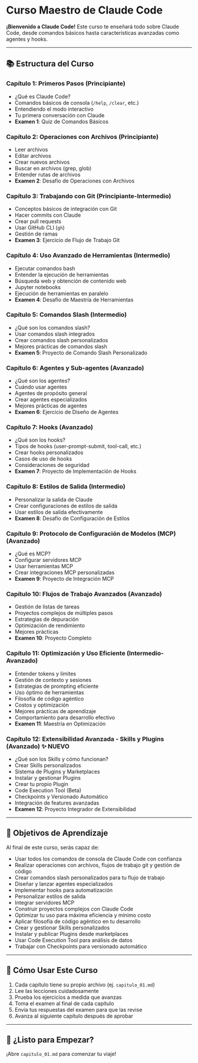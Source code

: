 # Curso Maestro de Claude Code

**¡Bienvenido a Claude Code!** Este curso te enseñará todo sobre Claude Code, desde comandos básicos hasta características avanzadas como agentes y hooks.

---

## 📚 Estructura del Curso

### **Capítulo 1: Primeros Pasos** (Principiante)
- ¿Qué es Claude Code?
- Comandos básicos de consola (`/help`, `/clear`, etc.)
- Entendiendo el modo interactivo
- Tu primera conversación con Claude
- **Examen 1**: Quiz de Comandos Básicos

### **Capítulo 2: Operaciones con Archivos** (Principiante)
- Leer archivos
- Editar archivos
- Crear nuevos archivos
- Buscar en archivos (grep, glob)
- Entender rutas de archivos
- **Examen 2**: Desafío de Operaciones con Archivos

### **Capítulo 3: Trabajando con Git** (Principiante-Intermedio)
- Conceptos básicos de integración con Git
- Hacer commits con Claude
- Crear pull requests
- Usar GitHub CLI (`gh`)
- Gestión de ramas
- **Examen 3**: Ejercicio de Flujo de Trabajo Git

### **Capítulo 4: Uso Avanzado de Herramientas** (Intermedio)
- Ejecutar comandos bash
- Entender la ejecución de herramientas
- Búsqueda web y obtención de contenido web
- Jupyter notebooks
- Ejecución de herramientas en paralelo
- **Examen 4**: Desafío de Maestría de Herramientas

### **Capítulo 5: Comandos Slash** (Intermedio)
- ¿Qué son los comandos slash?
- Usar comandos slash integrados
- Crear comandos slash personalizados
- Mejores prácticas de comandos slash
- **Examen 5**: Proyecto de Comando Slash Personalizado

### **Capítulo 6: Agentes y Sub-agentes** (Avanzado)
- ¿Qué son los agentes?
- Cuándo usar agentes
- Agentes de propósito general
- Crear agentes especializados
- Mejores prácticas de agentes
- **Examen 6**: Ejercicio de Diseño de Agentes

### **Capítulo 7: Hooks** (Avanzado)
- ¿Qué son los hooks?
- Tipos de hooks (user-prompt-submit, tool-call, etc.)
- Crear hooks personalizados
- Casos de uso de hooks
- Consideraciones de seguridad
- **Examen 7**: Proyecto de Implementación de Hooks

### **Capítulo 8: Estilos de Salida** (Intermedio)
- Personalizar la salida de Claude
- Crear configuraciones de estilos de salida
- Usar estilos de salida efectivamente
- **Examen 8**: Desafío de Configuración de Estilos

### **Capítulo 9: Protocolo de Configuración de Modelos (MCP)** (Avanzado)
- ¿Qué es MCP?
- Configurar servidores MCP
- Usar herramientas MCP
- Crear integraciones MCP personalizadas
- **Examen 9**: Proyecto de Integración MCP

### **Capítulo 10: Flujos de Trabajo Avanzados** (Avanzado)
- Gestión de listas de tareas
- Proyectos complejos de múltiples pasos
- Estrategias de depuración
- Optimización de rendimiento
- Mejores prácticas
- **Examen 10**: Proyecto Completo

### **Capítulo 11: Optimización y Uso Eficiente** (Intermedio-Avanzado)
- Entender tokens y límites
- Gestión de contexto y sesiones
- Estrategias de prompting eficiente
- Uso óptimo de herramientas
- Filosofía de código agéntico
- Costos y optimización
- Mejores prácticas de aprendizaje
- Comportamiento para desarrollo efectivo
- **Examen 11**: Maestría en Optimización

### **Capítulo 12: Extensibilidad Avanzada - Skills y Plugins** (Avanzado) ✨ NUEVO
- ¿Qué son los Skills y cómo funcionan?
- Crear Skills personalizados
- Sistema de Plugins y Marketplaces
- Instalar y gestionar Plugins
- Crear tu propio Plugin
- Code Execution Tool (Beta)
- Checkpoints y Versionado Automático
- Integración de features avanzadas
- **Examen 12**: Proyecto Integrador de Extensibilidad

---

## 🎯 Objetivos de Aprendizaje

Al final de este curso, serás capaz de:
- Usar todos los comandos de consola de Claude Code con confianza
- Realizar operaciones con archivos, flujos de trabajo git y gestión de código
- Crear comandos slash personalizados para tu flujo de trabajo
- Diseñar y lanzar agentes especializados
- Implementar hooks para automatización
- Personalizar estilos de salida
- Integrar servidores MCP
- Construir proyectos complejos con Claude Code
- Optimizar tu uso para máxima eficiencia y mínimo costo
- Aplicar filosofía de código agéntico en tu desarrollo
- Crear y gestionar Skills personalizados
- Instalar y publicar Plugins desde marketplaces
- Usar Code Execution Tool para análisis de datos
- Trabajar con Checkpoints para versionado automático

---

## 📖 Cómo Usar Este Curso

1. Cada capítulo tiene su propio archivo (ej. `capitulo_01.md`)
2. Lee las lecciones cuidadosamente
3. Prueba los ejercicios a medida que avanzas
4. Toma el examen al final de cada capítulo
5. Envía tus respuestas del examen para que las revise
6. Avanza al siguiente capítulo después de aprobar

---

## 🚀 ¿Listo para Empezar?

¡Abre `capitulo_01.md` para comenzar tu viaje!
